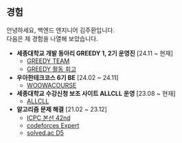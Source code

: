 ## 경험

안녕하세요, 백엔드 엔지니어 김주환입니다.  
다음은 제 경험을 나열해 보았습니다.

- **세종대학교 개발 동아리 GREEDY 1, 2기 운영진** [24.11 ~ 현재]
  - [GREEDY TEAM](https://github.com/greedy-team)
  - [GREEDY 활동 회고](https://3juhwan.tistory.com/53)
- **우아한테크코스 6기 BE** [24.02 ~ 24.11]
  - [WOOWACOURSE](https://www.woowacourse.io/)
- **세종대학교 수강신청 보조 사이트 ALLCLL 운영** [23.08 ~ 현재]
  - [ALLCLL](http://allcll.kr/)
- **알고리즘 문제 해결** [21.02 ~ 23.12]
  - [ICPC 본선 42nd](http://static.icpckorea.net/20221119/scoreboard/)
  - [codeforces Expert](https://codeforces.com/profile/3juhwan)
  - [solved.ac D5](https://solved.ac/profile/3juhwan)
